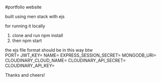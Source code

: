 #portfolio website

built using men stack with ejs  

for running it locally  
1) clone and run npm install  
2) then npm start  

the ejs file format should be in this way btw  
PORT=
JWT_KEY=
NAME=
EXPRESS_SESSION_SECRET=
MONGODB_URI=
CLOUDINARY_CLOUD_NAME=
CLOUDINARY_API_SECRET=
CLOUDINARY_API_KEY=

Thanks and cheers!